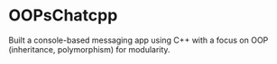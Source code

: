 # OOPsChatcpp
Built a console-based messaging app using C++ with a focus on OOP (inheritance, polymorphism) for modularity.
